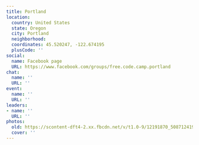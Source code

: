 ```yaml
---
title: Portland
location:
  country: United States
  state: Oregon
  city: Portland
  neighborhood: 
  coordinates: 45.520247, -122.674195
  plusCode: ''
social:
  name: Facebook page
  URL: https://www.facebook.com/groups/free.code.camp.portland
chat:
  name: ''
  URL: ''
event:
  name: ''
  URL: ''
leaders:
- name: ''
  URL: ''
photos:
  old: https://scontent-dft4-2.xx.fbcdn.net/v/t1.0-9/12191870_508712419297753_6177114864377945770_n.jpg?oh=3e2de62d3171d821e0cd60c3ce2e9c1c&oe=5958EECD
  cover: ''
---
```

